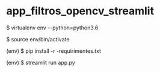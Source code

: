 # app_filtros_opencv_streamlit


$ virtualenv env --python=python3.6

$ source env/bin/activate

(env) $ pip install -r -requirimentes.txt 

(env) $ streamlit run app.py 

